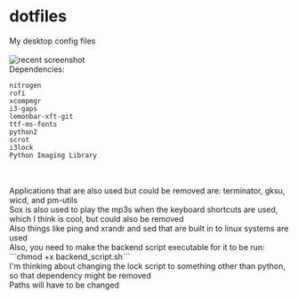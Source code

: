 # dotfiles
My desktop config files<br/><br/>
![recent screenshot](http://www.pokemonrevolution.me/scrot.png)<br/>
Dependencies:<br/>
```
nitrogen
rofi
xcompmgr
i3-gaps
lemonbar-xft-git
ttf-ms-fonts
python2
scrot
i3lock
Python Imaging Library
```
<br/>
<br/>
Applications that are also used but could be removed are: terminator, gksu, wicd, and pm-utils<br/>
Sox is also used to play the mp3s when the keyboard shortcuts are used, which I think is cool, but could also be removed<br/>
Also things like ping and xrandr and sed that are built in to linux systems are used<br/>
Also, you need to make the backend script executable for it to be run:<br/>
```chmod +x backend_script.sh```<br/>
I'm thinking about changing the lock script to something other than python, so that dependency might be removed<br/>
Paths will have to be changed<br/>
